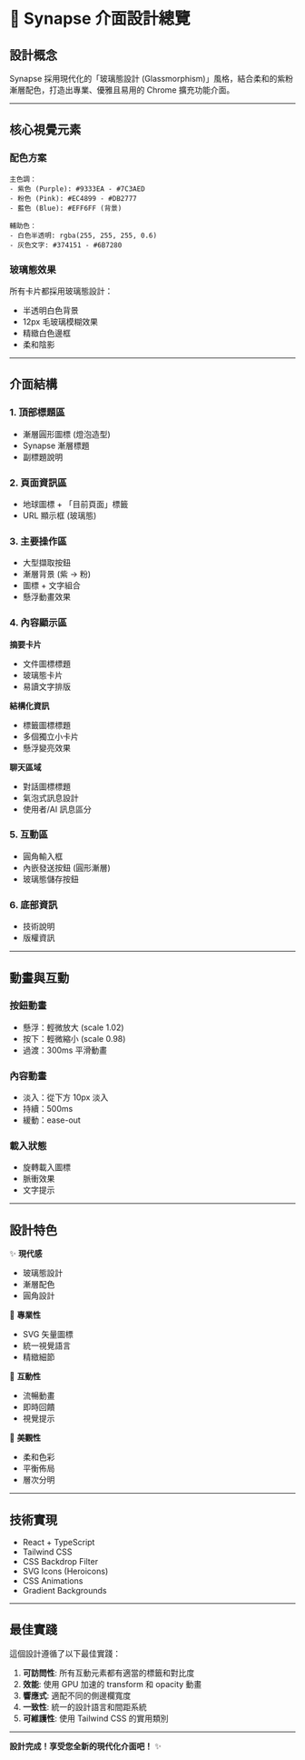 # 🎨 Synapse 介面設計總覽

## 設計概念

Synapse 採用現代化的「玻璃態設計 (Glassmorphism)」風格，結合柔和的紫粉漸層配色，打造出專業、優雅且易用的 Chrome 擴充功能介面。

---

## 核心視覺元素

### 配色方案

```
主色調：
- 紫色 (Purple): #9333EA - #7C3AED
- 粉色 (Pink): #EC4899 - #DB2777
- 藍色 (Blue): #EFF6FF (背景)

輔助色：
- 白色半透明: rgba(255, 255, 255, 0.6)
- 灰色文字: #374151 - #6B7280
```

### 玻璃態效果

所有卡片都採用玻璃態設計：
- 半透明白色背景
- 12px 毛玻璃模糊效果
- 精緻白色邊框
- 柔和陰影

---

## 介面結構

### 1. 頂部標題區
- 漸層圓形圖標 (燈泡造型)
- Synapse 漸層標題
- 副標題說明

### 2. 頁面資訊區
- 地球圖標 + 「目前頁面」標籤
- URL 顯示框 (玻璃態)

### 3. 主要操作區
- 大型擷取按鈕
- 漸層背景 (紫 → 粉)
- 圖標 + 文字組合
- 懸浮動畫效果

### 4. 內容顯示區

**摘要卡片**
- 文件圖標標題
- 玻璃態卡片
- 易讀文字排版

**結構化資訊**
- 標籤圖標標題
- 多個獨立小卡片
- 懸浮變亮效果

**聊天區域**
- 對話圖標標題
- 氣泡式訊息設計
- 使用者/AI 訊息區分

### 5. 互動區
- 圓角輸入框
- 內嵌發送按鈕 (圓形漸層)
- 玻璃態儲存按鈕

### 6. 底部資訊
- 技術說明
- 版權資訊

---

## 動畫與互動

### 按鈕動畫
- 懸浮：輕微放大 (scale 1.02)
- 按下：輕微縮小 (scale 0.98)
- 過渡：300ms 平滑動畫

### 內容動畫
- 淡入：從下方 10px 淡入
- 持續：500ms
- 緩動：ease-out

### 載入狀態
- 旋轉載入圖標
- 脈衝效果
- 文字提示

---

## 設計特色

✨ **現代感**
- 玻璃態設計
- 漸層配色
- 圓角設計

🎯 **專業性**
- SVG 矢量圖標
- 統一視覺語言
- 精緻細節

💫 **互動性**
- 流暢動畫
- 即時回饋
- 視覺提示

🌈 **美觀性**
- 柔和色彩
- 平衡佈局
- 層次分明

---

## 技術實現

- React + TypeScript
- Tailwind CSS
- CSS Backdrop Filter
- SVG Icons (Heroicons)
- CSS Animations
- Gradient Backgrounds

---

## 最佳實踐

這個設計遵循了以下最佳實踐：

1. **可訪問性**: 所有互動元素都有適當的標籤和對比度
2. **效能**: 使用 GPU 加速的 transform 和 opacity 動畫
3. **響應式**: 適配不同的側邊欄寬度
4. **一致性**: 統一的設計語言和間距系統
5. **可維護性**: 使用 Tailwind CSS 的實用類別

---

**設計完成！享受您全新的現代化介面吧！** ✨